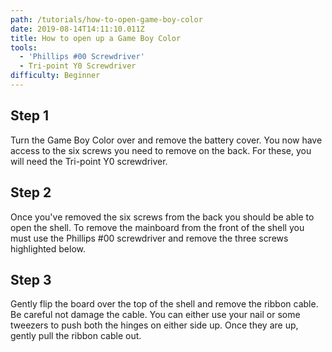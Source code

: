 ```yaml
---
path: /tutorials/how-to-open-game-boy-color
date: 2019-08-14T14:11:10.011Z
title: How to open up a Game Boy Color
tools:
  - 'Phillips #00 Screwdriver'
  - Tri-point Y0 Screwdriver
difficulty: Beginner
---
```

## Step 1

Turn the Game Boy Color over and remove the battery cover. You now have access to the six screws you need to remove on the back. For these, you will need the Tri-point Y0 screwdriver.

## Step 2

Once you've removed the six screws from the back you should be able to open the shell. To remove the mainboard from the front of the shell you must use the Phillips #00 screwdriver and remove the three screws highlighted below.

## Step 3

Gently flip the board over the top of the shell and remove the ribbon cable. Be careful not damage the cable. You can either use your nail or some tweezers to push both the hinges on either side up. Once they are up, gently pull the ribbon cable out.
